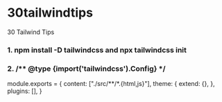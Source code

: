 # 30tailwindtips
30 Tailwind Tips
### 1. npm install -D tailwindcss and npx tailwindcss init
### 2. /** @type {import('tailwindcss').Config} */
module.exports = {
  content: ["./src/**/*.{html,js}"],
  theme: {
    extend: {},
  },
  plugins: [],
}
